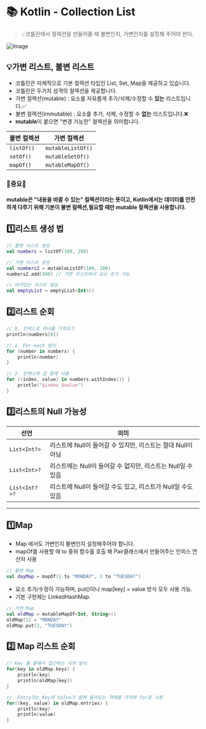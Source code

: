 # 📚 Kotlin - Collection List

> 💡코틀린에서 컬렉션을 만들어줄 때 불변인지, 가변인지를 설정해 주어야 한다.

![Image](https://github.com/user-attachments/assets/5e8bcf74-a854-43a1-845e-5b29802223c1)

## 💡가변 리스트, 불변 리스트 
- 코틀린은 자체적으로 기본 컬렉션 타입인 List, Set, Map을 제공하고 있습니다.
- 코틀린은 두가지 성격의 컬렉션을 제공합니다.
- 가변 컬렉션(mutable) : 요소를 자유롭게 추가/삭제/수정할 수 **있는** 리스트입니다.✅
- 불변 컬렉션(immutable) : 요소를 추가, 삭제, 수정할 수 **없는** 리스트입니다.❌
- **mutable**이 붙으면 "변경 가능한" 컬렉션을 의미합니다.

| 불변 컬렉션     | 가변 컬렉션            |
| ---------- | ----------------- |
| `listOf()` | `mutableListOf()` |
| `setOf()`  | `mutableSetOf()`  |
| `mapOf()`  | `mutableMapOf()`  |

### 🚨중요🚨 
#### mutable은 "내용을 바꿀 수 있는" 컬렉션이라는 뜻이고, Kotlin에서는 데이터를 안전하게 다루기 위해 기본이 불변 컬렉션,필요할 때만 mutable 컬렉션을 사용합니다.

## 1️⃣리스트 생성 법
```kotlin
// 불변 리스트 생성
val numbers = listOf(100, 200)

// 가변 리스트 생성
val numbers2 = mutableListOf(100, 200)
numbers2.add(300) // 가변 리스트여서 요소 추가 가능

// 비어있는 리스트 생성 
val emptyList = emptyList<Int>()
```

## 2️⃣리스트 순회
```kotlin
// 0. 인덱스로 하나를 가져오기
println(numbers[0])

// 1. For-each 방식
for (number in numbers) {
    println(number)
}

// 2. 인덱스와 값 함께 사용
for ((index, value) in numbers.withIndex()) {
    println("$index $value")
}
```
## 3️⃣리스트의 Null 가능성
| 선언            | 의미                         |
| ------------- | -------------------------- |
| `List<Int?>`  | 리스트에 Null이 들어갈 수 있지만, 리스트는 절대 Null이 아님 |
| `List<Int>?`  | 리스트에는 Null이 들어갈 수 없지만, 리스트는 Null일 수 있음 |
| `List<Int?>?` | 리스트에 Null이 들어갈 수도 있고, 리스트가 Null일 수도 있음 |

---

## 1️⃣Map 
- Map 에서도 가변인지 불변인지 설정해주어야 합니다.
- mapOf를 사용할 때 to 중위 함수를 호출 해 Pair클래스에서 만들어주는 인피스 연산자 사용

```kotlin
// 불변 Map
val dayMap = mapOf(1 to "MONDAY", 2 to "TUESDAY")
```

- 요소 추가/수정이 가능하며, put()이나 map[key] = value 방식 모두 사용 가능.
- 기본 구현체는 LinkedHashMap.
```kotlin
// 가변 Map
val oldMap = mutableMapOf<Int, String>()
oldMap[1] = "MONDAY"
oldMap.put(2, "TUESDAY")
```

## 2️⃣ Map 리스트 순회

```kotlin
// Key 를 통해서 접근하는 식의 방식
for(key in oldMap.keys) {
    println(key)
    println(oldMap[key])
}

//  Entry라는 Key와 Value가 함께 들어있는 객체를 가져와 for문 사용
for((key, value) in oldMap.entries) {
    println(key)
    println(value)
}
```